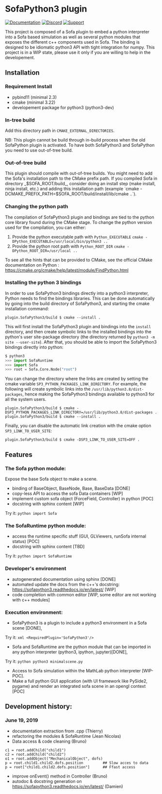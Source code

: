 # SofaPython3 plugin

[![Documentation](https://img.shields.io/badge/doc-on_website-green.svg)](https://sofapython3.readthedocs.io/en/latest/index.html)
[![Discord](https://img.shields.io/badge/chat-on_Discord-darkred.svg)](https://discord.com/channels/1196920567614419024/1196922833968824370)
[![Support](https://img.shields.io/badge/support-on_GitHub_Discussions-blue.svg)](https://github.com/sofa-framework/sofa/discussions/categories/sofapython3)

This project is composed of a Sofa plugin to embed a python interpreter into a Sofa based simulation as well as several python modules that exposes the different c++ components used in Sofa. The binding is designed to be idiomatic python3 API with tight integration for numpy. This project is in a WIP state, please use it only if you are willing to help in the developement. 

## Installation 

### Requirement Install
- pybind11 (minimal 2.3)
- cmake (minimal 3.22)
- developement package for python3 (python3-dev)

### In-tree build
Add this directory path in `CMAKE_EXTERNAL_DIRECTORIES`.

NB: This plugin cannot be build through in-build process when the old SofaPython plugin is activated. To have both SofaPython3 and SofaPython you need to use out-of-tree build. 

### Out-of-tree build
This plugin should compile with out-of-tree builds.
You might need to add the Sofa's installation path to the CMake prefix path. If you compiled Sofa in directory _$SOFA_ROOT/build_, consider doing an install step (make install, ninja install, etc.) and adding this installation path (example `cmake -DCMAKE_PREFIX_PATH=$SOFA_ROOT/build/install/lib/cmake ..`).

### Changing the python path
The compilation of SofaPython3 plugin and bindings are tied to the python core library found during the CMake stage.
To change the python version used for the compilation, you can either:
1. Provide the python executable path with `Python_EXECUTABLE`
 ```cmake -DPython_EXECUTABLE=/usr/local/bin/python3 ..```
2. Provide the python root path with `Python_ROOT_DIR`
 ```cmake -DPython_ROOT_DIR=/usr/local ..```

To see all the hints that can be provided to CMake, see the official CMake documentation on Python :
https://cmake.org/cmake/help/latest/module/FindPython.html

### Installing the python 3 bindings
In order to use SofaPython3 bindings directly into a python3 interpreter, Python needs to find the bindings libraries. 
This can be done automatically by going into the build directory of SofaPython3, and starting the cmake installation 
command:

```
plugin.SofaPython3/build $ cmake --install . 
```

This will first install the SofaPython3 plugin and bindings into the `install` directory, and then create symbolic links
to the installed bindings into the python's user site-package directory (the directory returned by 
```python3 -m site --user-site```). After that, you should be able to import the SofaPython3 bindings directly into
python:

```python
$ python3
>>> import SofaRuntime
>>> import Sofa
>>> root = Sofa.Core.Node("root")
```

You can change the directory where the links are created by setting the cmake variable 
```SP3_PYTHON_PACKAGES_LINK_DIRECTORY```. For example, the following will create symbolic links into the 
```/usr/lib/python3.8/dist-packages```, hence making the SofaPython3 bindings available to python3 for all the system
users.

```
plugin.SofaPython3/build $ cmake -DSP3_PYTHON_PACKAGES_LINK_DIRECTORY=/usr/lib/python3.8/dist-packages .
plugin.SofaPython3/build $ cmake --install . 
```

Finally, you can disable the automatic link creation with the cmake option ```SP3_LINK_TO_USER_SITE```:
```
plugin.SofaPython3/build $ cmake -DSP3_LINK_TO_USER_SITE=OFF .
```

## Features

### The Sofa python module:
Expose the base Sofa object to make a scene. 
- binding of BaseObject, BaseNode, Base, BaseData [DONE] 
- copy-less API to access the sofa Data containers [WIP] 
- implement custom sofa object (ForceField,  Controller) in python [POC]
- docstring with sphinx content [WIP]

Try it: ```python import Sofa```

### The SofaRuntime python module:

- access the runtime specific stuff (GUI, GLViewers, runSofa internal status) [POC]
- docstring with sphinx content [TBD]

Try it: ```python import SofaRuntime```

### Developer's environment

- autogenerated documentation using sphinx [DONE]
- automated update the docs from the c++'s docstring: https://sofapython3.readthedocs.io/en/latest/ [WIP]
- code completion with common editor [WIP, some editor are not working with c++ modules]


### Execution environment: 

- SofaPython3 is a plugin to include a python3 environment in a Sofa scene [DONE],

Try it: ```xml <RequiredPlugin='SofaPython3'/>```


- Sofa and SofaRuntime are the python module that can be imported in any python interpreter (python3, ipython, jupyter)[DONE], 

Try it: ```python python3 minimalscene.py```

- Access to Sofa simulation within the MathLab python interpreter [WIP-POC].  
- Make a full python GUI application (with UI framework like PySide2, pygame) and render an integrated sofa scene in an opengl context [POC]
 

## Development history:
### June 19, 2019
- documentation extraction from .cpp (Thierry)
- refactoring the modules & SofaRuntime (Jean Nicolas)
- Data access & code cleaning (Bruno)
```python3
c1 = root.addChild("child1")
c2 = root.addChild("child2")
o1 = root.addObject("MechanicalObject", dofs)
p = root.child1.child2.dofs.position         ## Slow acces to data 
p = root["child1.child2.dofs.position"]      ## Ffast access
```
- improve onEvent() method in Controller (Bruno)
- autodoc & docstring generation on https://sofapython3.readthedocs.io/en/latest/ (Damien)


